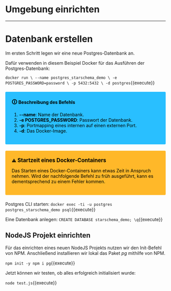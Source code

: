 # Umgebung einrichten
***

# Datenbank erstellen

Im ersten Schritt legen wir eine neue Postgres-Datenbank an.

Dafür verwenden in diesem Beispiel Docker für das Ausführen der Postgres-Datenbank:

`docker run \
      --name postgres_starschema_demo \
      -e POSTGRES_PASSWORD=password \
      -p 5432:5432 \
      -d postgres`{{execute}}

<div style="background: #29bfff; width: 100%; border-radius: 3px; box-sizing: border-box; padding: 20px; margin: 20px 0; color: black">
    <div style="font-size: 120%; font-weight: bold; display: inline; position: relative">🛈</div>
    <div style="position: relative; display: inline; font-weight: bold">Beschreibung des Befehls</div>
    <ol>
      <li><strong>--name</strong>: Name der Datenbank.</li>
      <li><strong>-e POSTGRES_PASSWORD</strong>: Passwort der Datenbank.</li>
      <li><strong>-p</strong>: Portmapping eines internen auf einen externen Port.</li>
      <li><strong>-d</strong>: Das Docker-Image.</li>
    </ol>
</div>

<div style="background: #ffb829; width: 100%; border-radius: 3px; box-sizing: border-box; padding: 20px; margin: 20px 0; color: black">
    <div style="font-weight: bold; display: inline; position: relative">⚠</div>
    <div style="position: relative; display: inline; font-size: 120%; font-weight: bold">Startzeit eines Docker-Containers</div>
    <p>Das Starten eines Docker-Containers kann etwas Zeit in Anspruch nehmen. Wird der nachfolgende Befehl zu früh ausgeführt, kann es dementsprechend zu einem Fehler kommen.</p>
</div>

Postgres CLI starten:
`docker exec -ti -u postgres postgres_starschema_demo psql`{{execute}}

Eine Datenbank anlegen:
`CREATE DATABASE starschema_demo; \q`{{execute}}

## NodeJS Projekt einrichten

Für das einrichten eines neuen NodeJS Projekts nutzen wir den Init-Befehl von NPM. Anschließend installieren wir lokal das Paket *pg* mithilfe von NPM.

`npm init -y
npm i pg`{{execute}}

Jetzt können wir testen, ob alles erfolgreich initialisiert wurde:

`node test.js`{{execute}}<br>